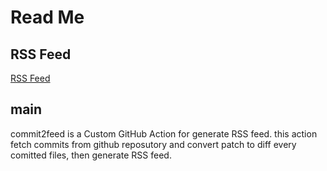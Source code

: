 <head>
  <link rel="alternate" type="application/rss+xml" title="RSS Feed" href="rss/feeds.xml">
</head>

# Read Me

## RSS Feed

[RSS Feed](rss/feeds.xml)

## main

commit2feed is a Custom GitHub Action for generate RSS feed.
this action fetch commits from github reposutory and
convert patch to diff every comitted files, then generate RSS feed.

